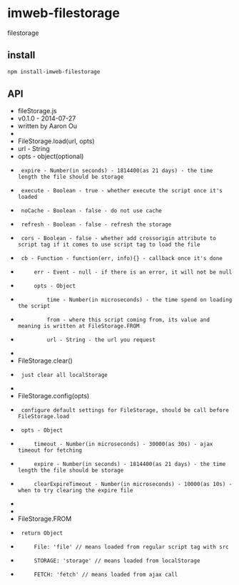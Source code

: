 # imweb-filestorage
filestorage

## install
```html
npm install-imweb-filestorage
```

## API

 * fileStorage.js
 * v0.1.0 - 2014-07-27
 * written by Aaron Ou
 *
 * FileStorage.load(url, opts)
 *  url - String
 *  opts - object(optional)
 *      expire - Number(in seconds) - 1814400(as 21 days) - the time length the file should be storage
 *      execute - Boolean - true - whether execute the script once it's loaded
 *      noCache - Boolean - false - do not use cache
 *      refresh - Boolean - false - refresh the storage
 *      cors - Boolean - false - whether add crossorigin attribute to script tag if it comes to use script tag to load the file
 *      cb - Function - function(err, info){} - callback once it's done
 *          err - Event - null - if there is an error, it will not be null
 *          opts - Object
 *              time - Number(in microseconds) - the time spend on loading the script
 *              from - where this script coming from, its value and meaning is written at FileStorage.FROM
 *              url - String - the url you request
 *
 * FileStorage.clear()
 *      just clear all localStorage
 *
 * FileStorage.config(opts)
 *      configure default settings for FileStorage, should be call before FileStorage.load
 *      opts - Object
 *          timeout - Number(in microseconds) - 30000(as 30s) - ajax timeout for fetching
 *          expire - Number(in seconds) - 1814400(as 21 days) - the time length the file should be storage
 *          clearExpireTimeout - Number(in microseconds) - 10000(as 10s) - when to try clearing the expire file
 *
 *
 * FileStorage.FROM
 *      return Object
 *          File: 'file' // means loaded from regular script tag with src
 *          STORAGE: 'storage' // means loaded from localStorage
 *          FETCH: 'fetch' // means loaded from ajax call
